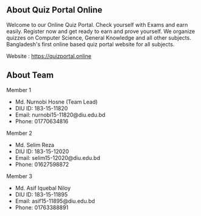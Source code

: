 

## About Quiz Portal Online 

Welcome to our Online Quiz Portal. Check yourself with Exams and earn easily. Register now and get ready to earn and prove yourself. We organize quizzes on Computer Science, General Knowledge and all other subjects. Bangladesh's first online based quiz portal website for all subjects.

Website : https://quizportal.online


## About Team

Member 1
<ul>
    <li>Md. Nurnobi Hosne (Team Lead)</li>
    <li>DIU ID: 183-15-11820</li>
    <li>Email: nurnobi15-11820@diu.edu.bd</li>
    <li>Phone: 01770634816</li>
</ul>

Member 2  
<ul>
    <li>Md. Selim Reza</li>
    <li>DIU ID: 183-15-12020</li>
    <li>Email: selim15-12020@diu.edu.bd</li>
    <li>Phone: 01627598872</li>
</ul>

Member 3
<ul>
    <li>Md. Asif Iquebal Niloy</li>
    <li>DIU ID: 183-15-11895</li>
    <li>Email: asif15-11895@diu.edu.bd</li>
    <li>Phone: 01763388891</li>
</ul>
    

